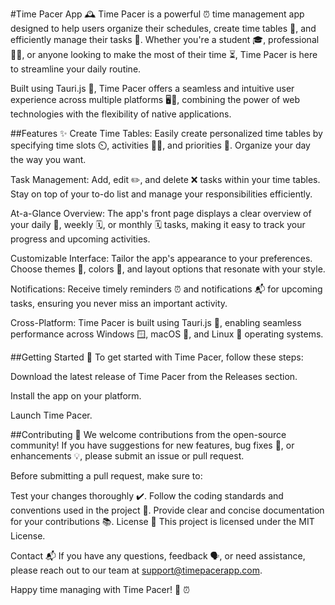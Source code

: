 #Time Pacer App 🕰️
Time Pacer is a powerful ⏰ time management app designed to help users organize their schedules, create time tables 📅, and efficiently manage their tasks 📝. Whether you're a student 🎓, professional 👩‍💼, or anyone looking to make the most of their time ⏳, Time Pacer is here to streamline your daily routine.

Built using Tauri.js 🚀, Time Pacer offers a seamless and intuitive user experience across multiple platforms 🖥️📱, combining the power of web technologies with the flexibility of native applications.

##Features ✨
Create Time Tables: Easily create personalized time tables by specifying time slots ⏲️, activities 🏋️‍♀️, and priorities 🚦. Organize your day the way you want.

Task Management: Add, edit ✏️, and delete ❌ tasks within your time tables. Stay on top of your to-do list and manage your responsibilities efficiently.

At-a-Glance Overview: The app's front page displays a clear overview of your daily 📅, weekly 🗓️, or monthly 🗓️ tasks, making it easy to track your progress and upcoming activities.

Customizable Interface: Tailor the app's appearance to your preferences. Choose themes 🎨, colors 🌈, and layout options that resonate with your style.

Notifications: Receive timely reminders ⏰ and notifications 📬 for upcoming tasks, ensuring you never miss an important activity.

Cross-Platform: Time Pacer is built using Tauri.js 🚀, enabling seamless performance across Windows 🪟, macOS 🍏, and Linux 🐧 operating systems.

##Getting Started 🚀
To get started with Time Pacer, follow these steps:

Download the latest release of Time Pacer from the Releases section.

Install the app on your platform.

Launch Time Pacer.

##Contributing 🤝
We welcome contributions from the open-source community! If you have suggestions for new features, bug fixes 🐞, or enhancements 💡, please submit an issue or pull request.

Before submitting a pull request, make sure to:

Test your changes thoroughly ✔️.
Follow the coding standards and conventions used in the project 📜.
Provide clear and concise documentation for your contributions 📚.
License 📝
This project is licensed under the MIT License.

Contact 📬
If you have any questions, feedback 🗣️, or need assistance, please reach out to our team at support@timepacerapp.com.

Happy time managing with Time Pacer! 🚀 ⏰

